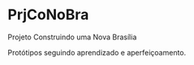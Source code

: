 # PrjCoNoBra
Projeto Construindo uma Nova Brasília

Protótipos seguindo aprendizado e aperfeiçoamento.
